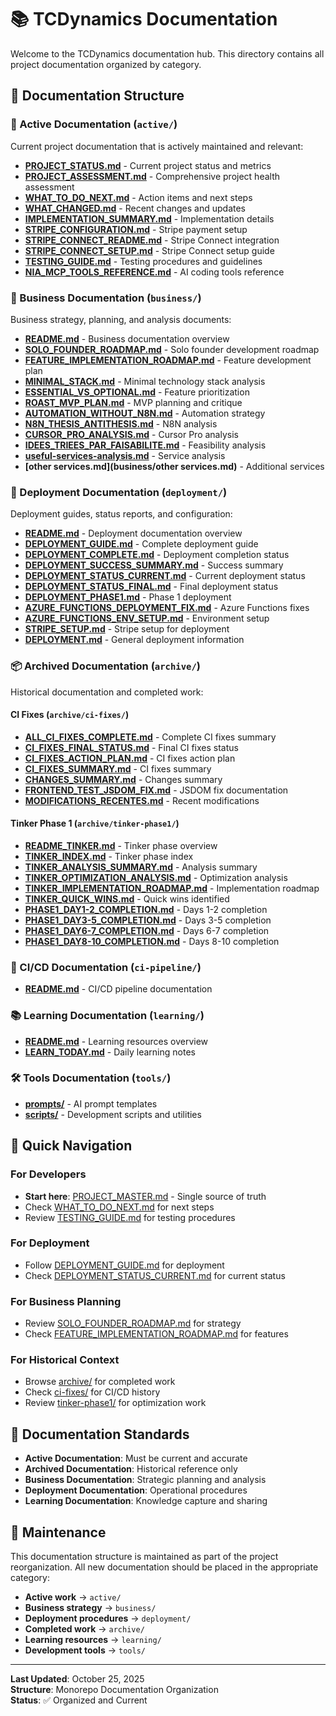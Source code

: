 # 📚 TCDynamics Documentation

Welcome to the TCDynamics documentation hub. This directory contains all project documentation organized by category.

## 📁 Documentation Structure

### 🎯 Active Documentation (`active/`)

Current project documentation that is actively maintained and relevant:

- **[PROJECT_STATUS.md](active/PROJECT_STATUS.md)** - Current project status and metrics
- **[PROJECT_ASSESSMENT.md](active/PROJECT_ASSESSMENT.md)** - Comprehensive project health assessment
- **[WHAT_TO_DO_NEXT.md](active/WHAT_TO_DO_NEXT.md)** - Action items and next steps
- **[WHAT_CHANGED.md](active/WHAT_CHANGED.md)** - Recent changes and updates
- **[IMPLEMENTATION_SUMMARY.md](active/IMPLEMENTATION_SUMMARY.md)** - Implementation details
- **[STRIPE_CONFIGURATION.md](active/STRIPE_CONFIGURATION.md)** - Stripe payment setup
- **[STRIPE_CONNECT_README.md](active/STRIPE_CONNECT_README.md)** - Stripe Connect integration
- **[STRIPE_CONNECT_SETUP.md](active/STRIPE_CONNECT_SETUP.md)** - Stripe Connect setup guide
- **[TESTING_GUIDE.md](active/TESTING_GUIDE.md)** - Testing procedures and guidelines
- **[NIA_MCP_TOOLS_REFERENCE.md](active/NIA_MCP_TOOLS_REFERENCE.md)** - AI coding tools reference

### 🏢 Business Documentation (`business/`)

Business strategy, planning, and analysis documents:

- **[README.md](business/README.md)** - Business documentation overview
- **[SOLO_FOUNDER_ROADMAP.md](business/SOLO_FOUNDER_ROADMAP.md)** - Solo founder development roadmap
- **[FEATURE_IMPLEMENTATION_ROADMAP.md](business/FEATURE_IMPLEMENTATION_ROADMAP.md)** - Feature development plan
- **[MINIMAL_STACK.md](business/MINIMAL_STACK.md)** - Minimal technology stack analysis
- **[ESSENTIAL_VS_OPTIONAL.md](business/ESSENTIAL_VS_OPTIONAL.md)** - Feature prioritization
- **[ROAST_MVP_PLAN.md](business/ROAST_MVP_PLAN.md)** - MVP planning and critique
- **[AUTOMATION_WITHOUT_N8N.md](business/AUTOMATION_WITHOUT_N8N.md)** - Automation strategy
- **[N8N_THESIS_ANTITHESIS.md](business/N8N_THESIS_ANTITHESIS.md)** - N8N analysis
- **[CURSOR_PRO_ANALYSIS.md](business/CURSOR_PRO_ANALYSIS.md)** - Cursor Pro analysis
- **[IDEES_TRIEES_PAR_FAISABILITE.md](business/IDEES_TRIEES_PAR_FAISABILITE.md)** - Feasibility analysis
- **[useful-services-analysis.md](business/useful-services-analysis.md)** - Service analysis
- **[other services.md](business/other services.md)** - Additional services

### 🚀 Deployment Documentation (`deployment/`)

Deployment guides, status reports, and configuration:

- **[README.md](deployment/README.md)** - Deployment documentation overview
- **[DEPLOYMENT_GUIDE.md](deployment/DEPLOYMENT_GUIDE.md)** - Complete deployment guide
- **[DEPLOYMENT_COMPLETE.md](deployment/DEPLOYMENT_COMPLETE.md)** - Deployment completion status
- **[DEPLOYMENT_SUCCESS_SUMMARY.md](deployment/DEPLOYMENT_SUCCESS_SUMMARY.md)** - Success summary
- **[DEPLOYMENT_STATUS_CURRENT.md](deployment/DEPLOYMENT_STATUS_CURRENT.md)** - Current deployment status
- **[DEPLOYMENT_STATUS_FINAL.md](deployment/DEPLOYMENT_STATUS_FINAL.md)** - Final deployment status
- **[DEPLOYMENT_PHASE1.md](deployment/DEPLOYMENT_PHASE1.md)** - Phase 1 deployment
- **[AZURE_FUNCTIONS_DEPLOYMENT_FIX.md](deployment/AZURE_FUNCTIONS_DEPLOYMENT_FIX.md)** - Azure Functions fixes
- **[AZURE_FUNCTIONS_ENV_SETUP.md](deployment/AZURE_FUNCTIONS_ENV_SETUP.md)** - Environment setup
- **[STRIPE_SETUP.md](deployment/STRIPE_SETUP.md)** - Stripe setup for deployment
- **[DEPLOYMENT.md](deployment/DEPLOYMENT.md)** - General deployment information

### 📦 Archived Documentation (`archive/`)

Historical documentation and completed work:

#### CI Fixes (`archive/ci-fixes/`)

- **[ALL_CI_FIXES_COMPLETE.md](archive/ci-fixes/ALL_CI_FIXES_COMPLETE.md)** - Complete CI fixes summary
- **[CI_FIXES_FINAL_STATUS.md](archive/ci-fixes/CI_FIXES_FINAL_STATUS.md)** - Final CI fixes status
- **[CI_FIXES_ACTION_PLAN.md](archive/ci-fixes/CI_FIXES_ACTION_PLAN.md)** - CI fixes action plan
- **[CI_FIXES_SUMMARY.md](archive/ci-fixes/CI_FIXES_SUMMARY.md)** - CI fixes summary
- **[CHANGES_SUMMARY.md](archive/ci-fixes/CHANGES_SUMMARY.md)** - Changes summary
- **[FRONTEND_TEST_JSDOM_FIX.md](archive/ci-fixes/FRONTEND_TEST_JSDOM_FIX.md)** - JSDOM fix documentation
- **[MODIFICATIONS_RECENTES.md](archive/ci-fixes/MODIFICATIONS_RECENTES.md)** - Recent modifications

#### Tinker Phase 1 (`archive/tinker-phase1/`)

- **[README_TINKER.md](archive/tinker-phase1/README_TINKER.md)** - Tinker phase overview
- **[TINKER_INDEX.md](archive/tinker-phase1/TINKER_INDEX.md)** - Tinker phase index
- **[TINKER_ANALYSIS_SUMMARY.md](archive/tinker-phase1/TINKER_ANALYSIS_SUMMARY.md)** - Analysis summary
- **[TINKER_OPTIMIZATION_ANALYSIS.md](archive/tinker-phase1/TINKER_OPTIMIZATION_ANALYSIS.md)** - Optimization analysis
- **[TINKER_IMPLEMENTATION_ROADMAP.md](archive/tinker-phase1/TINKER_IMPLEMENTATION_ROADMAP.md)** - Implementation roadmap
- **[TINKER_QUICK_WINS.md](archive/tinker-phase1/TINKER_QUICK_WINS.md)** - Quick wins identified
- **[PHASE1_DAY1-2_COMPLETION.md](archive/tinker-phase1/PHASE1_DAY1-2_COMPLETION.md)** - Days 1-2 completion
- **[PHASE1_DAY3-5_COMPLETION.md](archive/tinker-phase1/PHASE1_DAY3-5_COMPLETION.md)** - Days 3-5 completion
- **[PHASE1_DAY6-7_COMPLETION.md](archive/tinker-phase1/PHASE1_DAY6-7_COMPLETION.md)** - Days 6-7 completion
- **[PHASE1_DAY8-10_COMPLETION.md](archive/tinker-phase1/PHASE1_DAY8-10_COMPLETION.md)** - Days 8-10 completion

### 🔧 CI/CD Documentation (`ci-pipeline/`)

- **[README.md](ci-pipeline/README.md)** - CI/CD pipeline documentation

### 📚 Learning Documentation (`learning/`)

- **[README.md](learning/README.md)** - Learning resources overview
- **[LEARN_TODAY.md](learning/LEARN_TODAY.md)** - Daily learning notes

### 🛠️ Tools Documentation (`tools/`)

- **[prompts/](tools/prompts/)** - AI prompt templates
- **[scripts/](tools/scripts/)** - Development scripts and utilities

## 🚀 Quick Navigation

### For Developers

- **Start here**: [PROJECT_MASTER.md](PROJECT_MASTER.md) - Single source of truth
- Check [WHAT_TO_DO_NEXT.md](active/WHAT_TO_DO_NEXT.md) for next steps
- Review [TESTING_GUIDE.md](active/TESTING_GUIDE.md) for testing procedures

### For Deployment

- Follow [DEPLOYMENT_GUIDE.md](deployment/DEPLOYMENT_GUIDE.md) for deployment
- Check [DEPLOYMENT_STATUS_CURRENT.md](deployment/DEPLOYMENT_STATUS_CURRENT.md) for current status

### For Business Planning

- Review [SOLO_FOUNDER_ROADMAP.md](business/SOLO_FOUNDER_ROADMAP.md) for strategy
- Check [FEATURE_IMPLEMENTATION_ROADMAP.md](business/FEATURE_IMPLEMENTATION_ROADMAP.md) for features

### For Historical Context

- Browse [archive/](archive/) for completed work
- Check [ci-fixes/](archive/ci-fixes/) for CI/CD history
- Review [tinker-phase1/](archive/tinker-phase1/) for optimization work

## 📝 Documentation Standards

- **Active Documentation**: Must be current and accurate
- **Archived Documentation**: Historical reference only
- **Business Documentation**: Strategic planning and analysis
- **Deployment Documentation**: Operational procedures
- **Learning Documentation**: Knowledge capture and sharing

## 🔄 Maintenance

This documentation structure is maintained as part of the project reorganization. All new documentation should be placed in the appropriate category:

- **Active work** → `active/`
- **Business strategy** → `business/`
- **Deployment procedures** → `deployment/`
- **Completed work** → `archive/`
- **Learning resources** → `learning/`
- **Development tools** → `tools/`

---

**Last Updated**: October 25, 2025  
**Structure**: Monorepo Documentation Organization  
**Status**: ✅ Organized and Current
